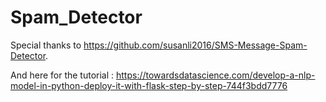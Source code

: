 # Spam_Detector

Special thanks to https://github.com/susanli2016/SMS-Message-Spam-Detector.

And here for the tutorial : https://towardsdatascience.com/develop-a-nlp-model-in-python-deploy-it-with-flask-step-by-step-744f3bdd7776
